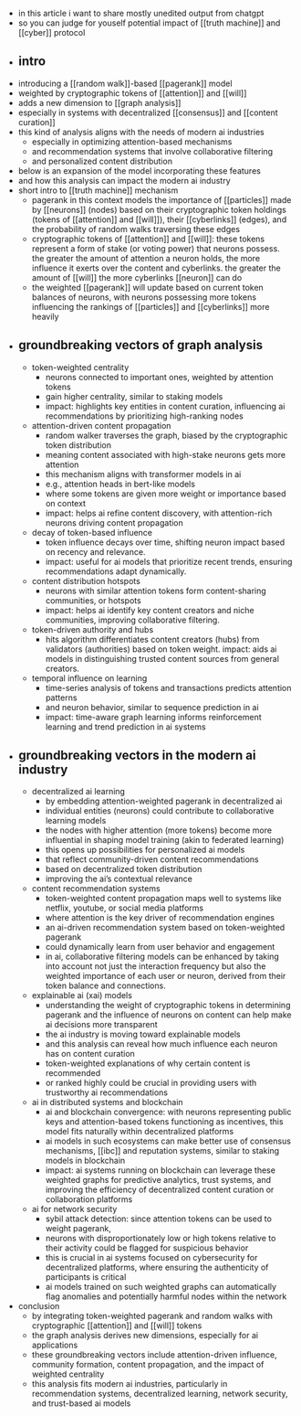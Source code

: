 - in this article i want to share mostly unedited output from chatgpt
- so you can judge for youself potential impact of [[truth machine]] and [[cyber]] protocol
- ## intro
- introducing a [[random walk]]-based [[pagerank]] model
- weighted by cryptographic tokens of [[attention]] and [[will]]
- adds a new dimension to [[graph analysis]]
- especially in systems with decentralized [[consensus]] and [[content curation]]
- this kind of analysis aligns with the needs of modern ai industries
	- especially in optimizing attention-based mechanisms
	- and recommendation systems that involve collaborative filtering
	- and personalized content distribution
- below is an expansion of the model incorporating these features
- and how this analysis can impact the modern ai industry
- short intro to [[truth machine]] mechanism
	- pagerank in this context models the importance of [[particles]] made by [[neurons]] (nodes) based on their cryptographic token holdings (tokens of [[attention]] and [[will]]), their [[cyberlinks]] (edges), and the probability of random walks traversing these edges
	- cryptographic tokens of [[attention]] and [[will]]: these tokens represent a form of stake (or voting power) that neurons possess. the greater the amount of attention a neuron holds, the more influence it exerts over the content and cyberlinks. the greater the amount of [[will]] the more cyberlinks [[neuron]] can do
	- the weighted [[pagerank]] will update based on current token balances of neurons, with neurons possessing more tokens influencing the rankings of [[particles]] and [[cyberlinks]] more heavily
- ## groundbreaking vectors of graph analysis
	- token-weighted centrality
		- neurons connected to important ones, weighted by attention tokens
		- gain higher centrality, similar to staking models
		- impact: highlights key entities in content curation, influencing ai recommendations by prioritizing high-ranking nodes
	- attention-driven content propagation
		- random walker traverses the graph, biased by the cryptographic token distribution
		- meaning content associated with high-stake neurons gets more attention
		- this mechanism aligns with transformer models in ai
		- e.g., attention heads in bert-like models
		- where some tokens are given more weight or importance based on context
		- impact: helps ai refine content discovery, with attention-rich neurons driving content propagation
	- decay of token-based influence
		- token influence decays over time, shifting neuron impact based on recency and relevance.
		- impact: useful for ai models that prioritize recent trends, ensuring recommendations adapt dynamically.
	- content distribution hotspots
		- neurons with similar attention tokens form content-sharing communities, or hotspots
		- impact: helps ai identify key content creators and niche communities, improving collaborative filtering.
	- token-driven authority and hubs
		- hits algorithm differentiates content creators (hubs) from validators (authorities) based on token weight.
		  impact: aids ai models in distinguishing trusted content sources from general creators.
	- temporal influence on learning
		- time-series analysis of tokens and transactions predicts attention patterns
		- and neuron behavior, similar to sequence prediction in ai
		- impact: time-aware graph learning informs reinforcement learning and trend prediction in ai systems
- ## groundbreaking vectors in the modern ai industry
	- decentralized ai learning
		- by embedding attention-weighted pagerank in decentralized ai
		- individual entities (neurons) could contribute to collaborative learning models
		- the nodes with higher attention (more tokens) become more influential in shaping model training (akin to federated learning)
		- this opens up possibilities for personalized ai models
		- that reflect community-driven content recommendations
		- based on decentralized token distribution
		- improving the ai’s contextual relevance
	- content recommendation systems
		- token-weighted content propagation maps well to systems like netflix, youtube, or social media platforms
		- where attention is the key driver of recommendation engines
		- an ai-driven recommendation system based on token-weighted pagerank
		- could dynamically learn from user behavior and engagement
		- in ai, collaborative filtering models can be enhanced by taking into account not just the interaction frequency but also the weighted importance of each user or neuron, derived from their token balance and connections.
	- explainable ai (xai) models
		- understanding the weight of cryptographic tokens in determining pagerank and the influence of neurons on content can help make ai decisions more transparent
		- the ai industry is moving toward explainable models
		- and this analysis can reveal how much influence each neuron has on content curation
		- token-weighted explanations of why certain content is recommended
		- or ranked highly could be crucial in providing users with trustworthy ai recommendations
	- ai in distributed systems and blockchain
		- ai and blockchain convergence: with neurons representing public keys and attention-based tokens functioning as incentives, this model fits naturally within decentralized platforms
		- ai models in such ecosystems can make better use of consensus mechanisms, [[ibc]] and reputation systems, similar to staking models in blockchain
		- impact: ai systems running on blockchain can leverage these weighted graphs for predictive analytics, trust systems, and improving the efficiency of decentralized content curation or collaboration platforms
	- ai for network security
		- sybil attack detection: since attention tokens can be used to weight pagerank,
		- neurons with disproportionately low or high tokens relative to their activity could be flagged for suspicious behavior
		- this is crucial in ai systems focused on cybersecurity for decentralized platforms, where ensuring the authenticity of participants is critical
		- ai models trained on such weighted graphs can automatically flag anomalies and potentially harmful nodes within the network
- conclusion
	- by integrating token-weighted pagerank and random walks with cryptographic [[attention]] and [[will]] tokens
	- the graph analysis derives new dimensions, especially for ai applications
	- these groundbreaking vectors include attention-driven influence, community formation, content propagation, and the impact of weighted centrality
	- this analysis fits modern ai industries, particularly in recommendation systems, decentralized learning, network security, and trust-based ai models